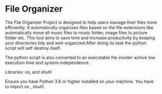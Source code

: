 # File Organizer
The File Organizer Project is designed to help users manage their files more efficiently. It automatically organizes files based on the file extensions like automatically move all music files to music folder, image files to picture folder etc. This tool aims to save time and increase productivity by keeping your directories tidy and well-organized.After doing its task the python script will self destroy itself.

 The python script is also converted to an executable file inorder achive low execution time and system independence.

Libraries: os, and shutil

Ensure you have Python 3.8 or higher installed on your machine.
You have to import os , shutil.
